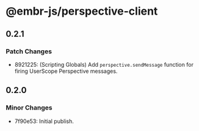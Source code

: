 # @embr-js/perspective-client

## 0.2.1

### Patch Changes

- 8921225: (Scripting Globals) Add `perspective.sendMessage` function for firing UserScope Perspective messages.

## 0.2.0

### Minor Changes

- 7f90e53: Initial publish.
